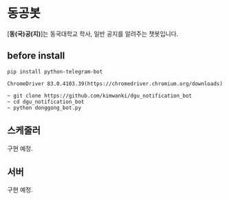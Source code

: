 # 동공봇

[**동(국)공(지)**]는 동국대학교 학사, 일반 공지를 알려주는 챗봇입니다.

## before install

```pip install python-telegram-bot```


```
ChromeDriver 83.0.4103.39(https://chromedriver.chromium.org/downloads)    
```

```
~ git clone https://github.com/kimwanki/dgu_notification_bot
~ cd dgu_notification_bot
~ python donggong_bot.py
```



## 스케줄러
구현 예정.


## 서버
구현 예정.
